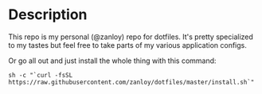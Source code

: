 # Description

This repo is my personal (@zanloy) repo for dotfiles. It's pretty specialized
to my tastes but feel free to take parts of my various application configs.

Or go all out and just install the whole thing with this command:

```
sh -c "`curl -fsSL https://raw.githubusercontent.com/zanloy/dotfiles/master/install.sh`"
```
